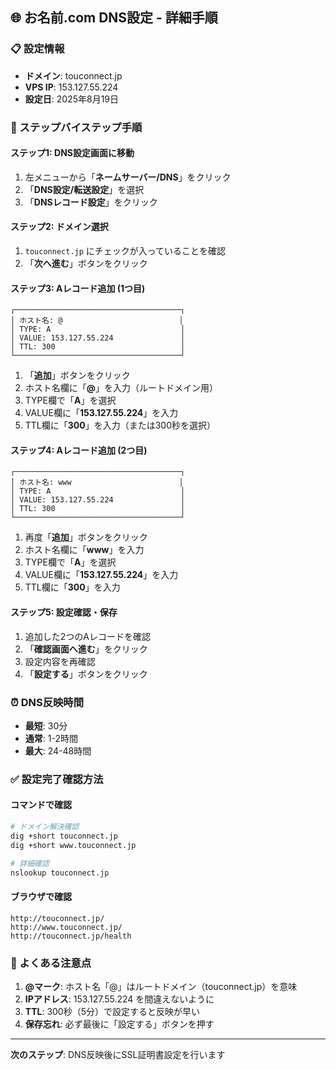 ## 🌐 お名前.com DNS設定 - 詳細手順

### 📋 設定情報
- **ドメイン**: touconnect.jp
- **VPS IP**: 153.127.55.224
- **設定日**: 2025年8月19日

### 🔧 ステップバイステップ手順

#### ステップ1: DNS設定画面に移動
1. 左メニューから「**ネームサーバー/DNS**」をクリック
2. 「**DNS設定/転送設定**」を選択
3. 「**DNSレコード設定**」をクリック

#### ステップ2: ドメイン選択
1. `touconnect.jp` にチェックが入っていることを確認
2. 「**次へ進む**」ボタンをクリック

#### ステップ3: Aレコード追加 (1つ目)
```
┌─────────────────────────────────────┐
│ ホスト名: @                          │
│ TYPE: A                             │
│ VALUE: 153.127.55.224               │
│ TTL: 300                            │
└─────────────────────────────────────┘
```
1. 「**追加**」ボタンをクリック
2. ホスト名欄に「**@**」を入力（ルートドメイン用）
3. TYPE欄で「**A**」を選択
4. VALUE欄に「**153.127.55.224**」を入力
5. TTL欄に「**300**」を入力（または300秒を選択）

#### ステップ4: Aレコード追加 (2つ目)
```
┌─────────────────────────────────────┐
│ ホスト名: www                        │
│ TYPE: A                             │
│ VALUE: 153.127.55.224               │
│ TTL: 300                            │
└─────────────────────────────────────┘
```
1. 再度「**追加**」ボタンをクリック
2. ホスト名欄に「**www**」を入力
3. TYPE欄で「**A**」を選択
4. VALUE欄に「**153.127.55.224**」を入力
5. TTL欄に「**300**」を入力

#### ステップ5: 設定確認・保存
1. 追加した2つのAレコードを確認
2. 「**確認画面へ進む**」をクリック
3. 設定内容を再確認
4. 「**設定する**」ボタンをクリック

### ⏰ DNS反映時間
- **最短**: 30分
- **通常**: 1-2時間
- **最大**: 24-48時間

### ✅ 設定完了確認方法

#### コマンドで確認
```bash
# ドメイン解決確認
dig +short touconnect.jp
dig +short www.touconnect.jp

# 詳細確認
nslookup touconnect.jp
```

#### ブラウザで確認
```
http://touconnect.jp/
http://www.touconnect.jp/
http://touconnect.jp/health
```

### 🚨 よくある注意点
1. **@マーク**: ホスト名「@」はルートドメイン（touconnect.jp）を意味
2. **IPアドレス**: 153.127.55.224 を間違えないように
3. **TTL**: 300秒（5分）で設定すると反映が早い
4. **保存忘れ**: 必ず最後に「設定する」ボタンを押す

---
**次のステップ**: DNS反映後にSSL証明書設定を行います
